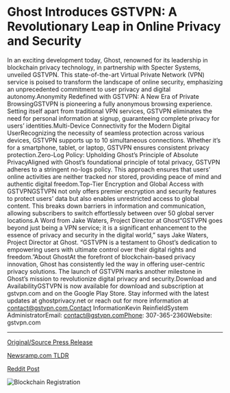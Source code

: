 # Ghost Introduces GSTVPN: A Revolutionary Leap in Online Privacy and Security

In an exciting development today, Ghost, renowned for its leadership in blockchain privacy technology, in partnership with Specter Systems, unveiled GSTVPN. This state-of-the-art Virtual Private Network (VPN) service is poised to transform the landscape of online security, emphasizing an unprecedented commitment to user privacy and digital autonomy.Anonymity Redefined with GSTVPN: A New Era of Private BrowsingGSTVPN is pioneering a fully anonymous browsing experience. Setting itself apart from traditional VPN services, GSTVPN eliminates the need for personal information at signup, guaranteeing complete privacy for users’ identities.Multi-Device Connectivity for the Modern Digital UserRecognizing the necessity of seamless protection across various devices, GSTVPN supports up to 10 simultaneous connections. Whether it’s for a smartphone, tablet, or laptop, GSTVPN ensures consistent privacy protection.Zero-Log Policy: Upholding Ghost’s Principle of Absolute PrivacyAligned with Ghost’s foundational principle of total privacy, GSTVPN adheres to a stringent no-logs policy. This approach ensures that users’ online activities are neither tracked nor stored, providing peace of mind and authentic digital freedom.Top-Tier Encryption and Global Access with GSTVPNGSTVPN not only offers premier encryption and security features to protect users’ data but also enables unrestricted access to global content. This breaks down barriers in information and communication, allowing subscribers to switch effortlessly between over 50 global server locations.A Word from Jake Waters, Project Director at Ghost“GSTVPN goes beyond just being a VPN service; it is a significant enhancement to the essence of privacy and security in the digital world,” says Jake Waters, Project Director at Ghost. “GSTVPN is a testament to Ghost’s dedication to empowering users with ultimate control over their digital rights and freedom.”About GhostAt the forefront of blockchain-based privacy innovation, Ghost has consistently led the way in offering user-centric privacy solutions. The launch of GSTVPN marks another milestone in Ghost’s mission to revolutionize digital privacy and security.Download and AvailabilityGSTVPN is now available for download and subscription at gstvpn.com and on the Google Play Store. Stay informed with the latest updates at ghostprivacy.net or reach out for more information at contact@gstvpn.com.Contact InformationKevin ReinfieldSystem AdministratorEmail: contact@gstvpn.comPhone: 307-365-2360Website: gstvpn.com 

---

[Original/Source Press Release](https://blockchainwire.io/press-release/ghost-introduces-gstvpn-a-revolutionary-leap-in-online-privacy-and-security)
                    

[Newsramp.com TLDR](None) 



[Reddit Post](https://www.reddit.com/r/technology_press/comments/1avxh0e/ghost_and_specter_systems_unveil_gstvpn_a/) 



![Blockchain Registration](https://cdn.newsramp.app/blockchainwire/qrcode/242/11/mailNarg.webp)
